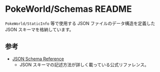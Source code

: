 # PokeWorld/Schemas README

`PokeWorld/StaticInfo` 等で使用する JSON ファイルのデータ構造を定義した JSON スキーマを格納しています。

## 参考

- [JSON Schema Reference](https://json-schema.org/understanding-json-schema/reference/)
  - JSON スキーマの記述方法が詳しく載っている公式リファレンス。
